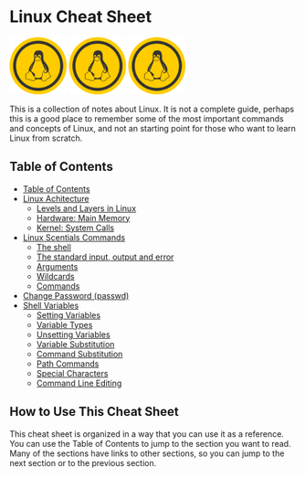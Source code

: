 # Linux Cheat Sheet

<img src="./media/linux-logo.png" width="100px" height="100px" alt="Linux Logo">
<img src="./media/linux-logo.png" width="100px" height="100px" alt="Linux Logo">
<img src="./media/linux-logo.png" width="100px" height="100px" alt="Linux Logo">

This is a collection of notes about Linux. It is not a complete guide, perhaps this is a good place to remember some of the most important commands and concepts of Linux, and not an starting point for those who want to learn Linux from scratch.

## Table of Contents

- [Table of Contents](#table-of-contents)
- [Linux Achitecture](./achitecture-overview/README.md#linux)
  - [Levels and Layers in Linux](./achitecture-overview/README.md#levels-and-layers-in-linux)
  - [Hardware: Main Memory](./achitecture-overview/README.md#hardware-main-memory)
  - [Kernel: System Calls](./achitecture-overview/README.md#kernel-system-calls)
- [Linux Scentials Commands](./commands/README.md)
  - [The shell](./commands/README.md#the-shell)
  - [The standard input, output and error](./commands/README.md#the-standard-input-output-and-error)
  - [Arguments](./commands/README.md#arguments)
  - [Wildcards](./commands/README.md#wildcards)
  - [Commands](./commands/README.md#commands)
- [Change Password (passwd)](./change-password/README.md#change-password-passwd)
- [Shell Variables](./env-shell-variables/README.md)
  - [Setting Variables](./env-shell-variables/README.md#setting-variables)
  - [Variable Types](./env-shell-variables/README.md#variable-types)
  - [Unsetting Variables](./env-shell-variables/README.md#unsetting-variables)
  - [Variable Substitution](./env-shell-variables/README.md#variable-substitution)
  - [Command Substitution](./env-shell-variables/README.md#command-substitution)
  - [Path Commands](./env-shell-variables/README.md#path-commands)
  - [Special Characters](./env-shell-variables/README.md#special-characters)
  - [Command Line Editing](./env-shell-variables/README.md#command-line-editing)

## How to Use This Cheat Sheet

This cheat sheet is organized in a way that you can use it as a reference. You can use the Table of Contents to jump to the section you want to read. Many of the sections have links to other sections, so you can jump to the next section or to the previous section.
